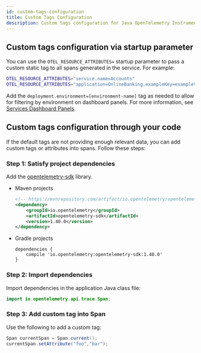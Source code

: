 ```yaml
---
id: custom-tags-configuration
title: Custom Tags Configuration
description: Custom tags configuration for Java OpenTelemetry Instrumentation.
---
```


## Custom tags configuration via startup parameter

You can use the `OTEL_RESOURCE_ATTRIBUTES=` startup parameter to pass a custom static tag to all spans generated in the service. For example:

```bash
OTEL_RESOURCE_ATTRIBUTES="service.name=Accounts"
OTEL_RESOURCE_ATTRIBUTES="application=OnlineBanking,exampleKey=exampleValue"
```

Add the `deployment.environment=[environment-name]` tag as needed to allow for filtering by environment on dashboard panels. For more information, see [Services Dashboard Panels](/docs/apm/traces/services-list-map#services-dashboard-panels).

## Custom tags configuration through your code

If the default tags are not providing enough relevant data, you can add custom tags or attributes into spans. Follow these steps:

### Step 1: Satisfy project dependencies

Add the [opentelemetry-sdk](https://mvnrepository.com/artifact/io.opentelemetry/opentelemetry-sdk/1.40.0) library.

* Maven projects
    ```xml
    <!-- https://mvnrepository.com/artifact/io.opentelemetry/opentelemetry-sdk -->
    <dependency>
        <groupId>io.opentelemetry</groupId>
        <artifactId>opentelemetry-sdk</artifactId>
        <version>1.40.0</version>
    </dependency>
    ```
* Gradle projects
    ```
    dependencies {
        compile 'io.opentelemetry:opentelemetry-sdk:1.40.0'
    }
    ```

### Step 2: Import dependencies

Import dependencies in the application Java class file:

```java
import io.opentelemetry.api.trace.Span;
```

### Step 3: Add custom tag into Span

Use the following to add a custom tag:

```java
Span currentSpan = Span.current();
currentSpan.setAttribute("foo","bar");
```
